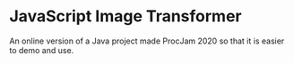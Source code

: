 # JavaScript Image Transformer
An online version of a Java project made ProcJam 2020 so that it is easier to demo and use.